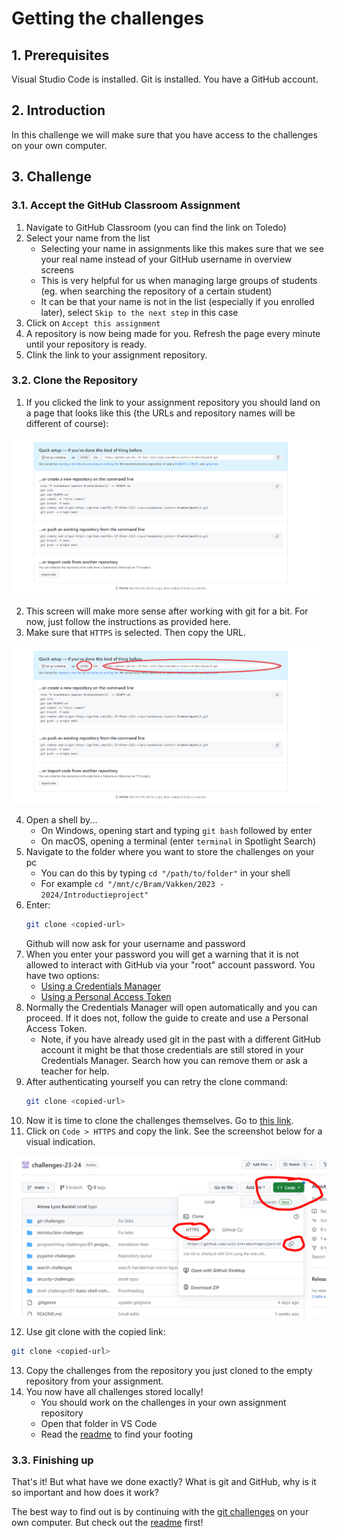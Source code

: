 # Getting the challenges

## 1. Prerequisites

Visual Studio Code is installed.
Git is installed.
You have a GitHub account.

## 2. Introduction

In this challenge we will make sure that you have access to the challenges on your own computer.

## 3. Challenge

### 3.1. Accept the GitHub Classroom Assignment

1. Navigate to GitHub Classroom (you can find the link on Toledo) 
1. Select your name from the list
    * Selecting your name in assignments like this makes sure that we see your real name instead of your GitHub username in overview screens
    * This is very helpful for us when managing large groups of students (eg. when searching the repository of a certain student)
    * It can be that your name is not in the list (especially if you enrolled later), select `Skip to the next step` in this case
1. Click on `Accept this assignment`
1. A repository is now being made for you. Refresh the page every minute until your repository is ready.
1. Clink the link to your assignment repository.

### 3.2. Clone the Repository

1. If you clicked the link to your assignment repository you should land on a page that looks like this (the URLs and repository names will be different of course):

<a href="./cloning-a-repository.png" target="_blank">
    <img src="./cloning-a-repository.png">
</a>

2. This screen will make more sense after working with git for a bit. For now, just follow the instructions as provided here.
3. Make sure that `HTTPS` is selected. Then copy the URL.

<a href="./cloning-a-repository-2.png" target="_blank">
    <img src="./cloning-a-repository-2.png">
</a>

4. Open a shell by...
     * On Windows, opening start and typing `git bash` followed by enter
     * On macOS, opening a terminal (enter `terminal` in Spotlight Search)
5. Navigate to the folder where you want to store the challenges on your pc
     * You can do this by typing `cd "/path/to/folder"` in your shell
     * For example `cd "/mnt/c/Bram/Vakken/2023 - 2024/Introductieproject"`
6. Enter:
   ```bash
   git clone <copied-url>
   ```
   Github will now ask for your username and password
7. When you enter your password you will get a warning that it is not allowed to interact with GitHub via your "root" account password. You have two options:
     * [Using a Credentials Manager](https://docs.github.com/en/get-started/getting-started-with-git/caching-your-github-credentials-in-git#git-credential-manager)
     * [Using a Personal Access Token](https://docs.github.com/en/authentication/keeping-your-account-and-data-secure/managing-your-personal-access-tokens#creating-a-personal-access-token-classic)
8. Normally the Credentials Manager will open automatically and you can proceed. If it does not, follow the guide to create and use a Personal Access Token.
     * Note, if you have already used git in the past with a different GitHub account it might be that those credentials are still stored in your Credentials Manager. Search how you can remove them or ask a teacher for help.
9. After authenticating yourself you can retry the clone command:
   ```bash
   git clone <copied-url>
   ```
10. Now it is time to clone the challenges themselves. Go to [this link](https://github.com/ucll-introductieproject/challenges-23-24).
11. Click on `Code > HTTPS` and copy the link. See the screenshot below for a visual indication.

<a href="./cloning-the-challenges.png" target="_blank">
    <img src="./cloning-the-challenges.png">
</a>

12. Use git clone with the copied link:
   ```bash
   git clone <copied-url>
   ```
13. Copy the challenges from the repository you just cloned to the empty repository from your assignment.
14. You now have all challenges stored locally!
     * You should work on the challenges in your own assignment repository
     * Open that folder in VS Code
     * Read the [readme](./../../README.md) to find your footing

### 3.3. Finishing up

That's it! But what have we done exactly? What is git and GitHub, why is it so important and how does it work?

The best way to find out is by continuing with the [git challenges](./../../git-challenges/01-basics/description.md) on your own computer. But check out the [readme](./../../README.md) first!